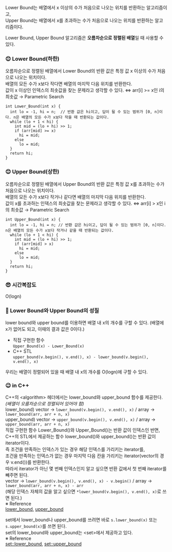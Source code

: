 Lower Bound는 배열에서 x 이상의 수가 처음으로 나오는 위치를 반환하는 알고리즘이고,  
Upper Bound는 배열에서 x를 초과하는 수가 처음으로 나오는 위치를 반환하는 알고리즘이다.  

Lower Bound, Upper Bound 알고리즘은 **오름차순으로 정렬된 배열**일 때 사용할 수 있다.

### :blush: Lower Bound(하한)
오름차순으로 정렬된 배열에서 Lower Bound의 반환 값은 특정 값 x 이상의 수가 처음으로 나오는 위치이다.  
배열의 모든 수가 x보다 작다면 배열의 마지막 다음 위치를 반환한다.  
값이 x 이상인 인덱스의 최솟값을 찾는 문제라고 생각할 수 있다. ⇔ arr[i] >= x인 i의 최솟값 → Parametric Search
```
int Lower_Bound(int x) {
  int lo = -1, hi = n;  // 반환 값은 hi이고, 답이 될 수 있는 범위가 [0, n]이다. n은 배열의 모든 수가 x보다 작을 때 반환되는 값이다.
  while (lo + 1 < hi) {
    int mid = (lo + hi) >> 1;
    if (arr[mid] >= x)
      hi = mid;
    else
      lo = mid;
  }
  return hi;
}
```

### :blush: Upper Bound(상한)
오름차순으로 정렬된 배열에서 Upper Bound의 반환 값은 특정 값 x를 초과하는 수가 처음으로 나오는 위치이다.  
배열의 모든 수가 x보다 작거나 같다면 배열의 마지막 다음 위치를 반환한다.  
값이 x를 초과하는 인덱스의 최솟값을 찾는 문제라고 생각할 수 있다. ⇔ arr[i] > x인 i의 최솟값 → Parametric Search
```
int Upper_Bound(int x) {
  int lo = -1, hi = n; // 반환 값은 hi이고, 답이 될 수 있는 범위가 [0, n]이다. n은 배열의 모든 수가 x보다 작거나 같을 때 반환되는 값이다.
  while (lo + 1 < hi) {
    int mid = (lo + hi) >> 1;
    if (arr[mid] > x)
      hi = mid;
    else
      lo = mid;
  }
  return hi;
}
```

### :sunglasses: 시간복잡도
O(logn)

### :hand_over_mouth: Lower Bound와 Upper Bound의 성질
lower bound와 upper bound를 이용하면 배열 내 x의 개수를 구할 수 있다. (배열에 x가 없어도 되고, 이때의 결과 값은 0이다.)  
* 직접 구현한 함수  
`Upper_Bound(x) - Lower_Bound(x)`  
* C++ STL  
`upper_bound(v.begin(), v.end(), x) - lower_bound(v.begin(), v.end(), x)`  

우리는 배열이 정렬되어 있을 때 배열 내 x의 개수를 O(logn)에 구할 수 있다.

### :wink: in C++
C++의 \<algorithm\> 헤더에서는 lower_bound와 upper_bound 함수를 제공한다. *(배열이 오름차순으로 정렬되어 있어야 함)*  
lower_bound) vector → `lower_bound(v.begin(), v.end(), x)` / array → `lower_bound(arr, arr + n, x)`  
upper_bound) vector → `upper_bound(v.begin(), v.end(), x)` / array → `upper_bound(arr, arr + n, x)`  
직접 구현한 함수 Lower_Bound()와 Upper_Bound()는 반환 값이 인덱스인 반면,  
C++의 STL에서 제공하는 함수 lower_bound()와 upper_bound()는 반환 값이 iterator이다.  
즉 조건을 만족하는 인덱스가 있는 경우 해당 인덱스를 가리키는 iterator를,  
조건을 만족하는 인덱스가 없는 경우 마지막 다음 칸을 가리키는 iterator(vector의 경우 v.end())를 반환한다.  
따라서 iterator가 아닌 몇 번째 인덱스인지 알고 싶으면 반환 값에서 첫 번째 iterator를 빼주면 된다.  
vector → `lower_bound(v.begin(), v.end(), x) - v.begin()` / array → `lower_bound(arr, arr + n, x) - arr`  
(해당 인덱스 자체의 값을 알고 싶으면 `*lower_bound(v.begin(), v.end(), x)`로 쓰면 된다.)  
※ Reference  
[lower_bound](https://cplusplus.com/reference/algorithm/lower_bound/), 
[upper_bound](https://cplusplus.com/reference/algorithm/upper_bound/)  

set에서 lower_bound나 upper_bound를 쓰려면 바로 `s.lower_bound(x)` 또는 `s.upper_bound(x)`를 쓰면 된다.  
set의 lower_bound와 upper_bound는 \<set\>에서 제공하고 있다.  
※ Reference  
[set::lower_bound](https://cplusplus.com/reference/set/set/lower_bound/), 
[set::upper_bound](https://cplusplus.com/reference/set/set/upper_bound/) 

